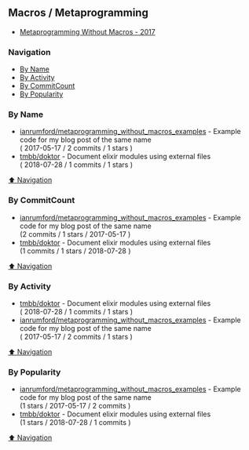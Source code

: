 ## Macros / Metaprogramming

- [Metaprogramming Without Macros - 2017](http://ianrumford.github.io/elixir/metaprogramming/postwalk/2017/05/17/metaprogramming-without-macros.html)



### Navigation

- [By Name](#by-name)
- [By Activity](#by-activity)
- [By CommitCount](#by-commitcount)
- [By Popularity](#by-popularity)

### By Name
<!-- PROJECTS_LIST -->
- [ianrumford/metaprogramming_without_macros_examples](https://github.com/ianrumford/metaprogramming_without_macros_examples) - Example code for my blog post of the same name <br/> ( 2017-05-17 / 2 commits / 1 stars )
- [tmbb/doktor](https://github.com/tmbb/doktor) - Document elixir modules using external files <br/> ( 2018-07-28 / 1 commits / 1 stars )
<!-- /PROJECTS_LIST -->

[⬆ Navigation](#navigation)

### By CommitCount
<!-- COMMITCOUNT_LIST -->
- [ianrumford/metaprogramming_without_macros_examples](https://github.com/ianrumford/metaprogramming_without_macros_examples) - Example code for my blog post of the same name <br/> (2 commits / 1 stars / 2017-05-17 )
- [tmbb/doktor](https://github.com/tmbb/doktor) - Document elixir modules using external files <br/> (1 commits / 1 stars / 2018-07-28 )
<!-- /COMMITCOUNT_LIST -->
[⬆ Navigation](#navigation)

### By Activity
<!-- ACTIVITY_LIST -->
- [tmbb/doktor](https://github.com/tmbb/doktor) - Document elixir modules using external files <br/> ( 2018-07-28 / 1 commits / 1 stars )
- [ianrumford/metaprogramming_without_macros_examples](https://github.com/ianrumford/metaprogramming_without_macros_examples) - Example code for my blog post of the same name <br/> ( 2017-05-17 / 2 commits / 1 stars )
<!-- /ACTIVITY_LIST -->

[⬆ Navigation](#navigation)

### By Popularity
<!-- POPULARITY_LIST -->
- [ianrumford/metaprogramming_without_macros_examples](https://github.com/ianrumford/metaprogramming_without_macros_examples) - Example code for my blog post of the same name <br/> (1 stars / 2017-05-17 / 2 commits )
- [tmbb/doktor](https://github.com/tmbb/doktor) - Document elixir modules using external files <br/> (1 stars / 2018-07-28 / 1 commits )
<!-- /POPULARITY_LIST -->

[⬆ Navigation](#navigation)
